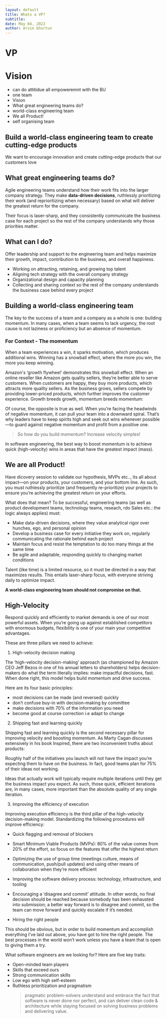 ```yaml
---
layout: default
title: Whats a VP?
subtitle:
date: May 04, 2022
author: Arvin bhurtun
---
```


# VP

# Vision

- can do attitidue all empoweremnt with the BU
- one team 
- Vision
- What great engineering teams do?
- world-class engineering team
- We all Product!
- self organising team 


## Build a world-class engineering team to create cutting-edge products

We want to encourage innovation and create cutting-edge products that our customers love

## What great engineering teams do?

Agile engineering teams understand how their work fits into the larger company strategy. They make **data-driven decisions**, ruthlessly prioritizing their work (and reprioritizing when necessary) based on what will deliver the greatest return for the company.

Their focus is laser-sharp, and they consistently communicate the business case for each project so the rest of the company understands why those priorities matter.

## What can I do?

Offer leadership and support to the engineering team and helps maximize their growth, impact, contribution to the business, and overall happiness.


- Working on attracting, retaining, and growing top talent
- Aligning tech strategy with the overall company strategy
- Organizational design and capacity planning
- Collecting and sharing context so the rest of the company understands the business case behind every project


## Building a world-class engineering team

The key to the success of a team and a company as a whole is one: building momentum. In many cases, when a team seems to lack urgency, the root cause is not laziness or proficiency but an absence of momentum.

### For Context - The momentum

When a team experiences a win, it sparks motivation, which produces additional wins. Winning has a snowball effect, where the more you win, the more you keep winning.

Amazon's ‘growth flywheel’ demonstrates this snowball effect. When an online reseller like Amazon gets quality sellers, they’re better able to serve customers. When customers are happy, they buy more products, which attracts more quality sellers. As the business grows, sellers compete by providing lower-priced products, which further improves the customer experience. Growth breeds growth, momentum breeds momentum:


Of course, the opposite is true as well. When you’re facing the headwinds of negative momentum, it can pull your team into a downward spiral. That’s why leaders have to keep spirits high and seek out wins whenever possible—to guard against negative momentum and profit from a positive one.

> So how do you build momentum? Increase velocity simples! 

In software engineering, the best way to boost momentum is to achieve quick (high-velocity) wins in areas that have the greatest impact (mass).


## We are all Product!

Have dicovery session to validate our hypothesis, MVPs etc.., its all about impact—on your products, your customers, and your bottom line. As such, you must ruthlessly prioritize (and frequently re-prioritize) your projects to ensure you’re achieving the greatest return on your efforts.

What does that mean? To be successful, engineering teams (as well as product development teams, technology teams, reseach, rdo Sales etc.: the logic always applies) must:

- Make data-driven decisions, where they value analytical rigor over hunches, ego, and personal opinion
- Develop a business case for every initiative they work on, regularly communicating the rationale behind each project
- Maintain focus and resist the temptation to do too many things at the same time
- Be agile and adaptable, responding quickly to changing market conditions


Talent (like time) is a limited resource, so it must be directed in a way that maximizes results. This entails laser-sharp focus, with everyone striving daily to optimize impact.

**A world-class engineering team should not compromise on that.**

## High-Velocity

Respond quickly and efficiently to market demands is one of our most powerful assets. When you’re going up against established competitors with enormous budgets, flexibility is one of your main your competitive advantages. 

These are three pillars we need to achieve:


1. High-velocity decision making

The ‘high-velocity decision-making’ approach (as championed by Amazon CEO Jeff Bezos in one of his annual letters to shareholders) helps decision-makers do what the term literally implies: make impactful decisions, fast. When done right, this model helps build momentum and drive success.

Here are its four basic principles:

- most decisions can be made (and reversed) quickly
- don’t confuse buy-in with decision-making by committee
- make decisions with 70% of the information you need
- become good at course correction i.e adapt to change


2. Shipping fast and learning quickly

Shipping fast and learning quickly is the second necessary pillar for improving velocity and boosting momentum. As Marty Cagan discusses extensively in his book Inspired, there are two inconvenient truths about products:

Roughly half of the initiatives you launch will not have the impact you’re expecting them to have on the business. In fact, good teams plan for 75% of their ideas not working.

Ideas that actually work will typically require multiple iterations until they get the business impact you expect. As such, those quick, efficient iterations are, in many cases, more important than the absolute quality of any single iteration.


3. Improving the efficiency of execution

Improving execution efficiency is the third pillar of the high-velocity decision-making model. Standardizing the following procedures will improve efficiency:

- Quick flagging and removal of blockers

- Smart Minimum Viable Products (MVPs): 80% of the value comes from 20% of the effort, so focus on the features that offer the highest return

- Optimizing the use of group time (meetings culture, means of communication, push/pull updates) and using other means of collaboration when they’re more efficient

- Improving the software delivery process: technology, infrastructure, and tooling

- Encouraging a ‘disagree and commit’ attitude. In other words, no final decision should be reached because somebody has been exhausted into submission; a better way forward is to disagree and commit, so the team can move forward and quickly escalate if it’s needed.

- Hiring the right people

This should be obvious, but in order to build momentum and accomplish everything I’ve laid out above, you have got to hire the right people. The best processes in the world won’t work unless you have a team that is open to giving them a try.

What software engineers are we looking for? Here are five key traits:

- Open-minded team players
- Skills that exceed ours
- Strong communication skills
- Low ego with high self-esteem
- Ruthless prioritization and pragmatism 
    > pragmatic problem-solvers understand and embrace the fact that software is never done nor perfect, and can deliver clean code & architecture while staying focused on solving business problems and delivering value.